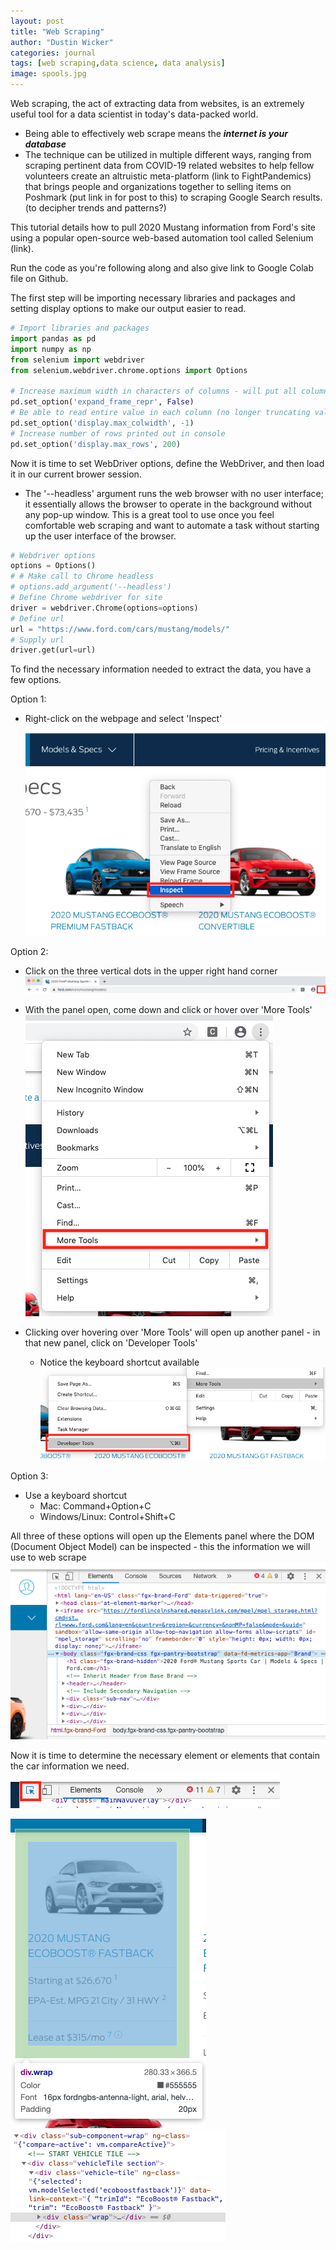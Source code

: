 ```yaml
---
layout: post
title: "Web Scraping"
author: "Dustin Wicker"
categories: journal
tags: [web scraping,data science, data analysis]
image: spools.jpg
---
```


Web scraping, the act of extracting data from websites, is an extremely useful tool for a data scientist in today's data-packed world.
* Being able to effectively web scrape means the _**internet is your database**_
* The technique can be utilized in multiple different ways, ranging from scraping pertinent data from COVID-19 related websites to help fellow volunteers create an altruistic meta-platform (link to FightPandemics) that brings people and organizations together to selling items on Poshmark (put link in for post to this) to scraping Google Search results. (to decipher trends and patterns?)  
  
This tutorial details how to pull 2020 Mustang information from Ford's site using a popular open-source web-based automation tool called Selenium (link).

Run the code as you're following along and also give link to Google Colab file on Github.

The first step will be importing necessary libraries and packages and setting display options to make our output easier to read.
```python
# Import libraries and packages
import pandas as pd
import numpy as np
from selenium import webdriver
from selenium.webdriver.chrome.options import Options

# Increase maximum width in characters of columns - will put all columns in same line in console readout
pd.set_option('expand_frame_repr', False)
# Be able to read entire value in each column (no longer truncating values)
pd.set_option('display.max_colwidth', -1)
# Increase number of rows printed out in console
pd.set_option('display.max_rows', 200)
```  
  
Now it is time to set WebDriver options, define the WebDriver, and then load it in our current brower session.
* The '--headless' argument runs the web browser with no user interface; it essentially allows the browser to operate in the background without any pop-up window. This is a great tool to use once you feel comfortable web scraping and want to automate a task without starting up the user interface of the browser.
```python
# Webdriver options
options = Options()
# # Make call to Chrome headless
# options.add_argument('--headless')
# Define Chrome webdriver for site
driver = webdriver.Chrome(options=options)
# Define url
url = "https://www.ford.com/cars/mustang/models/"
# Supply url
driver.get(url=url)
```  
  
To find the necessary information needed to extract the data, you have a few options.  
  
Option 1: 
* Right-click on the webpage and select 'Inspect'
![Distribution_of_Continuous_Features_by_Target](/assets/img/visual_guide_to_get_scraping_info_6.png "Distributions of Continuous Features by Target")  
  

Option 2:
* Click on the three vertical dots in the upper right hand corner
![Distribution_of_Continuous_Features_by_Target](/assets/img/visual_guide_to_get_scraping_info_1.png "Distributions of Continuous Features by Target")  
  
* With the panel open, come down and click or hover over 'More Tools'
![Distribution_of_Continuous_Features_by_Target](/assets/img/visual_guide_to_get_scraping_info_2.png "Distributions of Continuous Features by Target")  

* Clicking over hovering over 'More Tools' will open up another panel - in that new panel, click on 'Developer Tools'
   * Notice the keyboard shortcut available
![Distribution_of_Continuous_Features_by_Target](/assets/img/visual_guide_to_get_scraping_info_4.png "Distributions of Continuous Features by Target")  

Option 3:
* Use a keyboard shortcut
   * Mac: Command+Option+C
   * Windows/Linux: Control+Shift+C  
  
  
All three of these options will open up the Elements panel where the DOM (Document Object Model) can be inspected - this the information we will use to web scrape
![Distribution_of_Continuous_Features_by_Target](/assets/img/visual_guide_to_get_scraping_info_5.png "Distributions of Continuous Features by Target")  
  
Now it is time to determine the necessary element or elements that contain the car information we need.  
![Distribution_of_Continuous_Features_by_Target](/assets/img/visual_guide_to_get_scraping_info_7.png "Distributions of Continuous Features by Target")  

![test1](/assets/img/visual_guide_to_get_scraping_info_8.png "test1") ![test2](/assets/img/visual_guide_to_get_scraping_info_9.png "test2")
